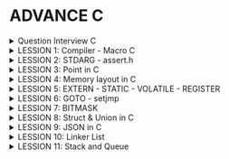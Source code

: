 
# ADVANCE C
</details>
<details><summary> Question Interview C</summary>

1. Khác nhau giữa macro và function
2. Vùng nhớ trên RAM
3. Static hoạt động như thế nào
4. So sánh giữa struc và union
5. 
</details>
<details><summary> LESSION 1: Compiler - Macro C</summary>
  - Macro là một cách để định nghĩa một biểu diễn hoặc mẫu mã được thay thế bằng một chuỗi hoặc một đoạn mã khác trước khi chương trình được biên dịch  (kích thước lớn, tốc độ nhanh).
  - Function là hàm có địa chỉ cố định, Khi được gọi thì con trỏ PC trỏ đến function đó để thực hiện nên (kích thước nhỏ nhưng tốc độ chậm).
</details>
<details><summary> LESSION 2: STDARG - assert.h</summary>

  
</details>
<details><summary> LESSION 3: Point in C</summary>
- Bản chất của mảng là địa chỉ.
- Biến bình thường là lưu giá trị. Còn biến con trỏ là lưu địa chỉ.  VD: int *prt
- khi khai báo kiểu dữ liệu cho biến con trỏ thì chỉ tham số truyền vào phải đúng KDL đã khai báo của nó. VD: int *ptr (thì biến con trỏ ptr chỉ nhận kiểu dữ liệu int)
- Con trỏ hàm là
                            VD:

                                       void sum (int a, int b)
                                      {
                                          printf("tong la: %d\n", a+b);
                                      }
                                      void tich (int a, int b)
                                      {
                                          printf("tong la: %d\n", a/b);
                                      }
                                      void caculater( void (*pheptinh) (int, int), int a, int b)
                                      {
                                          pheptinh(a,b);
                                      }
                                      int main()
                                      {
                                          caculater(&sum, 8, 9);
                                      }

- const int *ptr là 1 con trỏ hằng số, có thể trỏ đến các đối tượng khác, giá trị của con trỏ này trỏ tới được xem như là 1 hằng số không thể thay đổi.
  
- int *const ADD là không thể trỏ đến các đối tượng khác, giá trị của con trỏ này trỏ có thể thay đổi được.


</details>
<details><summary> LESSION 4: Memory layout in C</summary>
  
 The memory layout in C programming language:
> - Text segment.
> - Initialized data segment.
> - Uninitalized data segment.
> - Heap.
> - Stack.

 Diagram
 
![image](https://github.com/NguyenNgocQuyen29/AdvanceC/assets/124705679/afd40e65-9551-4a53-a6f3-58ae27f644fa)

#### - **Text Segment**: 
- Sau khi **compile** chương trình thì chúng ta sẽ có những file nhị phân (những file mà được dùng để execute chương trình của chúng ta khi đổ vào RAM), những file nhị phân (.o) này chứa những cái **instructions**. Và những cái instructions này sẽ stored ở Text Segment of the memory.  
- Text Segment chỉ được read không được modify.
  
#### - **Initialized Data**:
- Initialized Data( data segment): contain values of all static, global, external and constant những cái được initialized trong time thực thi chương trình(# 0).
- Được phép đọc - ghi (vì các value của variables sẽ thay đổi trong khi thực thi chương trình nó không mãi là một constant được nên phải có thể được modify).
- Ví dụ: dưới đây mình khai báo 2 biến , biến **c** được khái báo có giá trị nên nó sẽ nằm trong vùng **data segment** của memory, còn biến **a** sẽ không nằm trong vùng data mà sẽ nằm ở vùng khác.

   ![image](https://github.com/NguyenNgocQuyen29/AdvanceC/assets/124705679/9df292be-e1d7-4245-aa67-70c6256c496b)

#### - **Uninitialized Data**:
- Uninitialized Data(BSS): chứa những biến chưa khởi tạo giá trị, và cũng có thể chứa nhưng biến static or global mà được khởi tạo với giá trị là 0.
- Cho phép đọc và ghi.
- Trở lại ví dụ phía trên thì **a** variable sẽ stored in BSS.

> *Một kiểu dữ liệu thì sẽ không nằm trong vùng nào hết, khi nó khai báo biến thì biến đó mới được lưu trong vùng data (initialized or uninitialized) tùy thuộc vào giá trị mà biến đó được khai báo.*

#### - **Heap**:
- Dùng cho bộ nhớ để cấp phát động( trong thời gian chạy chương trình).
- Có thể điều khiển quá trình cấp phát hoặc giải phóng bộ nhớ bằng các câu lệnh như **malloc, calloc, relloc. free, delete,**...
- Khi dùng xong thì phải delete nếu không sẽ bị leak memory.
![image](https://github.com/NguyenNgocQuyen29/AdvanceC/assets/124705679/659d19b0-b7c7-470c-8cc8-ceeaf96db913)


       - Malloc & Calloc: 
       >- Malloc: void * malloc(size_t size);
       >- Mục đích: cấp phát một vùng nhớ có kích thước là **size**.
       >- Tham số truyền vào: **1**
       >- Kết quả trả về: là một con trỏ tới vùng nhớ được cấp phát nếu success, NULL nếu fail.
       >- Giá trị khởi tạo: là giá trị rác.
       
       >- Calloc: void * calloc(size_t num, size_t size);
       >- Mục đích: cấp phát một vùng nhớ có chứa **num** phần tử, mỗi phần tử có kích thước là **size**.
       >- Tham số truyền vào: **2**
       >- Kết quả trả về: là một con trỏ tới vùng nhớ được cấp phát nếu fail, NULL nếu success.
       >- Giá trị khởi tạo: là 0.

      Hiệu suất của **malloc** sẽ nhanh hơn **calloc** vì ngoài việc cấp phát vùng nhớ giống **malloc** thì **calloc** còn phải gán cho các phần tử của vùng nhớ vừa cấp phát giá trị là 0.
      Muốn sử dụng calloc hay malloc thì tùy vào người dùng nếu không care tới value của vùng nhớ cấp phát thì use **malloc**, còn nếu muốn all có value bằng 0 thì mình dùng **calloc**.
  
#### - **Stack**:
-  Khác với Heap thì Stack là một vùng nhớ được cấp phát tự động 
- Mỗi khi các function được gọi thì nó sẽ được push vào vùng stack.

  
</details>
<details><summary> LESSION 5: EXTERN - STATIC - VOLATILE - REGISTER</summary>
  
### EXTERN ###
- Dùng để tham chiếu một biến, hàm có cùng name đã được định nghĩa ở nơi khác.
- Khai báo thôi chứ không định nghĩa, biến được kêu ra phải là biến toàn cục của file khác.
### STATIC ###
#### Static với biến cục bộ #### 
- Chỉ có giá trị trong hàm nhưng khi ra khỏi hàm nó ko bị mất đi.
- Một biến được khai báo(định nghĩa hay không định nghĩa) thì nó sẽ bị thu hồi vùng nhớ sau khi ra hỏi hàm. Muốn giữ giá trị của nó không bị mất khi ra khỏi hàm thì dùng từ khóa **Static**.

Ví dụ nếu không dùng biến static:
 
![image](https://github.com/NguyenNgocQuyen29/AdvanceC/assets/124705679/fd25bd89-17b3-44ad-a9d5-521031dc7fab)            ![image](https://github.com/NguyenNgocQuyen29/AdvanceC/assets/124705679/a567a788-8c2a-497a-b739-b6c818cb3a3c)

               
Ví dụ nếu dùng biến static:

![image](https://github.com/NguyenNgocQuyen29/AdvanceC/assets/124705679/8ba48217-1993-4adc-b449-0c11dfe0608d)            ![image](https://github.com/NguyenNgocQuyen29/AdvanceC/assets/124705679/103c348a-60ff-48bd-a61a-4185ca616ded)

#### Static với biến toàn cục và hàm: ####
- Chỉ có giá trị trong file chứa nó.
- Dùng được trong chương trình, không cho bên ngoài dùng kể cả **EXTERN.**

### VOLATILE ###
- Volatile đại diện cho các biến có thể thay đổi bất thường mà không thông qua mã nguồn code.  VD: volatile int var; 
                                                                                                   int volatile var;
  
### REGISTER ###


</details>
<details><summary> LESSION 6: GOTO - setjmp</summary>
  
*Goto* là một từ khóa trong ngôn ngữ lập trình C cho phép người dùng nhảy đến một label đã được đặt trước đó trong cùng một. Không được khuyến khích dùng vì nó làm cho chương trình trở nên khó đọc và bảo trì. 
>- Ví dụ về từ khóa *go to*

                            #include <stdio.h>
                            void delay(double second)
                            {
                                double start = 0;
                                while (start < second * 6000000)
                                {
                                    start++;
                                }
                            }
                            // Khai báo các trạng thái đèn giao thông
                            typedef enum //1 thời điểm chỉ có 1 đèn để 
                            {
                                RED,
                                YELLOW,
                                GREEN
                            } TrafficLightState;
                            int main() {
                                // Ban đầu, đèn giao thông ở trạng thái đỏ
                                TrafficLightState state = RED;
                            
                                // Vòng lặp vô hạn để mô phỏng đèn giao thông
                                while (1) {
                                    switch (state) {
                                        case RED:
                                            printf("RED Light\n");
                                            delay(50);  // Giữ trạng thái đèn đỏ trong x giây
                                            
                                            // Chuyển đến trạng thái đèn xanh
                                            state = GREEN;
                                            goto skip_sleep;  // Nhảy qua sleep() khi chuyển trạng thái
                                        case YELLOW:
                                            printf("YELLOW Light\n");
                                            delay(20);  // Giữ trạng thái đèn vàng trong y giây
                                            
                                            // Chuyển đến trạng thái đèn đỏ
                                            state = RED;
                                            goto skip_sleep;  // Nhảy qua sleep() khi chuyển trạng thái
                                        case GREEN:
                                            printf("GREEN Light\n");
                                            delay(100);  // Giữ trạng thái đèn xanh trong z giây
                                            
                                            // Chuyển đến trạng thái đèn vàng
                                            state = YELLOW;
                                            goto skip_sleep;  // Nhảy qua sleep() khi chuyển trạng thái
                                    }
                                    // Nhãn để nhảy qua sleep() khi chuyển trạng thái
                                    skip_sleep:;
                                }
                                return 0;
                            }

 >- Trong ví dụ trên trạng thái đèn đỏ đầu tiên, khi chờ khoảng 50s thì trạng thái đèn xanh, nó sẽ thoát ra khỏi switch và bắt đầu switch case khác vì nó đã dùng label skip_Spleep (cái này được đặt ngoài hàm nên nôn na sẽ thoát khỏi hàm, lần lượt chuyển sang đèn khác thứ tự là **ĐỎ - XANH - VÀNG**
*Setjmp.h* là một thư viện trong ngôn ngữ lập trình C cung cấp 2 hàm là *setjmp* và *longjmp* dùng để xử lí ngoại lệ trong( nó không tiêu biểu để xử lí ngoại lệ trong ngôn ngữ này).
>- Ví dụ về *Setjmp.h*

                       #include <stdio.h>
                       #include <setjmp.h>
                       
                       jmp_buf buf;
                       int exception_code;
                       
                       #define TRY if ((exception_code = setjmp(buf)) == 0) 
                       #define CATCH(x) else if (exception_code == (x)) 
                       #define THROW(x) longjmp(buf, (x))
                       
                       
                       double divide(int a, int b) {
                           if (b == 0) {
                               THROW(1); // Mã lỗi 1 cho lỗi chia cho 0
                           }
                           return (double)a / b;
                       }
                       
                       int main() {
                           int a = 10;
                           int b = 0;
                           double result = 0.0;
                       
                           TRY {
                               result = divide(a, b);
                               printf("Result: %f\n", result);
                           } CATCH(1) {
                               printf("Error: Divide by 0!\n");
                           }
                   
                           // Các xử lý khác của chương trình
                           return 0;
                       }


</details>
<details><summary> LESSION 7: BITMASK</summary>

- NOT bit: Đảo bit.      Ví dụ: ~1 = 0 hoặc ~0 = 1
 
- AND biswise: Nhân bit. 0 & 0 = 0
                         1 & 0 = 0
                         0 & 1 = 0
                         1 & 1 = 1
  
- OR biswise: cộng bit.  0 & 0 = 0
                         1 & 0 = 1
                         0 & 1 = 1
                         1 & 1 = 1
  
- XOR bitwise: cộng bit.  0 & 0 = 0
                          1 & 0 = 1
                          0 & 1 = 1
                          1 & 1 = 0
- Sift Left và Shif Right bitwise: << (dịch trái) , >> (dịch phải).
  * Thường ta sẽ bù bit 0 nhưng khi dịch phải có 1 lưu ý đó là: phải chú ý đến bit cao nhất (bit dấu).
  * Bit dấu: nếu bit max là 1 thì đó là số âm nên khi dịch phải mình bù vào số 1.
  * Còn nếu là số dương (bit dấu = 0) thì khi dịch phải truyền vào số 0.

 
</details>
<details><summary> LESSION 8: Struct & Union in C</summary>

 ### Struct ###
  - Là một nhóm kiểu dữ liệu người dùng tự định nghĩa.
  - Mỗi nhóm KDL đều có địa chỉ ô nhớ riêng của nó.
  - Kích thước kiểu dữ kiệu Struct này là tổng byte các kiểu dữ liệu có trong Struct.
    >- VD:
    
             struct Example {    // Struct này sẽ lấy kiểu dữ liệu có byte lớn nhất để tính (ở đây là int có 4 byte) 
             uint8_t a;   //   |1|0|0|0|  chiếm 1 byte
             uint16_t b;  //   |1|1|1|0|  chiếm 2 byte vì đủ kích thước để chứa trong 4 ô
             uint32_t c;  //   |1|1|1|0|  KDL này có 4 byte ko đủ trong ô nhớ vì chỉ còn dư 1 ô
                          //   |1|1|1|1|  nên sẽ tạo thêm 4 ô nữa để chứa đủ 4 byte KDL
             };                  // Tổng kích thước sẽ là 8 byte.
    
 ### Union ###
  - Union trong C là một kiểu dữ liệu đặc biệt có sẵn trong C cho phép lưu trữ các kiểu dữ liệu khác nhau trong cùng một vị trí bộ nhớ.
  - Cấu trúc của Union là tất cả các thành phần của nó dùng chung một vùng nhớ có kích thước tương ứng với thành phần lớn nhất.
  - Dùng để tối kích thước bộ nhớ vì khi dùng 1 thành viên được gọi sẽ sử dụng vùng nhớ đã được cấp đó, tương tự như các thành viên còn lại.
  - Mỗi thành viên đều dùng chung địa chỉ ô nhớ đó.
  - Union chỉ cho phép dùng chung 1 vùng nhớ có kiểu dữ liệu lớn nhất trong nó.
    >- VD:

            Union Example {    // Union này sẽ lấy kiểu dữ liệu có byte lớn nhất (ở đây là int có 4 byte) 
             uint8_t a;   //   |1|0|0|0|  khi được gọi thì biến a (1 byte) chỉ dùng 4 ô. ADD |0x1|0x2|0x3|0x4|
             uint16_t b;  //   |1|1|0|0|  khi được gọi thì biến b (2 byte) chỉ dùng 4 ô. ADD |0x1|0x2|0x3|0x4|
             uint32_t c;  //   |1|1|1|1|  khi được gọi thì biến c (4 byte) chỉ dùng 4 ô. ADD |0x1|0x2|0x3|0x4|
             };                 // Tổng kích thước sẽ là 4 byte.
    
    >- VD:

            Union Example {    // Union này sẽ lấy kiểu dữ liệu có byte lớn nhất (ở đây là int có 4 byte) 
             uint8_t a[9];    //   có 4 ô byte được cấp phát và kiểu dữ liệu biến a này là 2 byte nên tổng biến a này sử dụng 12 byte
                              //            |1|1|1|1|                         |1|1|1|1|                         |1|0|0|0|
                              //  | a[1] | a[2] | a[3] | a[4] |     | a[5] | a[6] | a[7] | a[8] |      | a[9] | 0 | 0 | 0 |
    
             uint16_t b[3];  //   Tổng biến b này sử dụng là  8 byte        | b[1] | b[1] | b[2] | b[2] |         | b[3] | b[3] | 0 | 0 |
             uint32_t c[3];  //   Tổng biến c này sử dụng là  12 byte        | c[1] | c[1] | c[1] | c[1] |       | c[2] | c[2] | c[2] | c[2] |     | c[3] | c[3] | c[3] | c[3] |
             };                  // Tổng kích thước Union sẽ là 12 byte.      
 ### Dùng kết hợp Union && Struct ###
 - Dùng để chia nhỏ dữ liệu ra để dễ xử lý hơn.
  >- Ví dụ:
    
          typedef union
          {
              struct 
              {
                  uint8_t ID[2];
                  uint8_t data[4];
                  uint8_t PRB[2];     //  Struct data này có chiều dài là 8 byte
              }data;
              uint8_t frame[8];       // biến này chiếm 1 byte
          } DT_frame;                 => Union này lấy 8 byte cùng nhớ
  
</details>        
<details><summary> LESSION 9: JSON in C</summary>
  
- Định dạng: luôn bắt đầu bằng dấu "........."
              Một object luôn nằm trong dấu {........}
              "<key (luôn là kiểu String)>"  :  " value "

  VD:

                    char *json = "
                    {
                      "name" : "Nguyen",
                      "age" : 23,
                      "City" : "BinnDinh",
                      "Job"  : "Embedded"
                      "SLR"  : [20, 30, 50]
                    } "

- Các kiểu của JSON                              typedef enum {
                                                              JS_NULL,
                                                              JS_Boolean,
                                                              JS_Number,
                                                              JS_String,
                                                              JS_Array,
                                                              JS_Ọpect
                                                  } JS_type;

  
</details>
<details><summary> LESSION 10: Linker List</summary>
  
</details>
<details><summary> LESSION 11: Stack and Queue </summary>
  
Stack: 
- là một cấu trúc dữ liệu được xếp theo nguyên tắc LIFO (Last in Firt out), nghĩa là phần từ đầu tiên được đưa vào thì sẽ được lấy ra sau cùng và phần tử được đưa vào cuối cùng sẽ được lấy ra đầu tiên.
- Thao tác trên Stack:     - Push - Pop - Top 
  
  ![image](https://github.com/NguyenEngineer/ADVANCED-C-C-/assets/120030797/120b0018-4490-49f0-b9ec-1a15a7e94622)

- PUSH : Đưa phần tử vào
- POP : Lấy phần tử trên cùng ra
- TOP : Lấy giá trị trên cùng
- VD:
  
                                typedef struct Stack {      // Khởi tạo struct chứa các kiểu dữ liệu của stack
                                    int* items;
                                    int size;
                                    int top;
                                } Stack;
                                
                                void initialize( Stack *stack, int size) {                // khởi tạo stack và size của nó
                                    stack->items = (int*) malloc(sizeof(int) * size);     // cấp phát ô nhớ cho mảng stack có size ổ nhớ của phân từ và mỗi ô nhớ của phần tử đó kích thước kiểu int
                                                                                            // Vd size = 5 thì mảng stack đó có 5 phần tử và mỗi phần tử có kích thước 4byte kiểu int. size của mảng sẽ là 20 byte
                                                                                            // kích thước mảng= kích thước của mỗi phần tử X số lượng phần tử    
                                    stack->size = size;  
                                    stack->top = -1;
                                }
                                
                                int is_empty( Stack stack) {
                                    return stack.top == -1;
                                }
                                
                                int is_full( Stack stack) {
                                    return stack.top == stack.size - 1;          // Kiểm tra vị trí hiện tại có bằng với size đó ko. VD: stach.top = 4, stack.size-1 = 5 - 1 2 cái bằng nhau thì trả về 1.
                                }
                                
                                void push( Stack *stack, int value) {
                                    if (!is_full(*stack)) {                      // kiểm tra xem stack đó đã max phần tử hay chưa
                                        stack->items[++stack->top] = value;
                                    } else {
                                        printf("Stack overflow\n");
                                    }
                                }
                                
                                int pop( Stack *stack) {
                                    if (!is_empty(*stack)) {
                                        return stack->items[stack->top--];       // trả về giá trị item và top - 1 VD: top = 3,   stack->top-- = 3-1 = 2,  return imtems[2].
                                    } else {
                                        printf("Stack underflow\n");
                                        return -1;
                                    }
                                }
                                
                                int top( Stack stack) {
                                    if (!is_empty(stack)) {
                                        return stack.items[stack.top];
                                    } else {
                                        printf("Stack is empty\n");
                                        return -1;
                                    }
                                }
                                
                                int main() {
                                    Stack stack1;
                                    initialize(&stack1, 5);
                                
                                
                                    push(&stack1, 10);
                                    push(&stack1, 20);
                                    push(&stack1, 30);
                                    push(&stack1, 40);
                                    push(&stack1, 50);
                                    push(&stack1, 60);
                                
                                    printf("Top element: %d\n", top(stack1));
                                
                                    printf("Pop element: %d\n", pop(&stack1));
                                    printf("Pop element: %d\n", pop(&stack1));
                                
                                    printf("Top element: %d\n", top(stack1));
                                
                                    return 0;
                                }
Queue:
- một cấu trúc dữ liệu được xếp theo nguyên tắc FIFO (Fast in Firt out), nghĩa là phần từ đầu tiên được thêm vào sẽ được lấy ra đầu tiên.
- “enqueue” (thêm phần tử vào cuối hàng đợi)      ( nếu đã full mà enqueue nữa thì sẽ bị Stack overflow )
- “dequeue” (lấy phần tử từ đầu hàng đợi).      ( nếu ko có phần tử nào trong mảng đó thì khi dequeue thì sẽ báo lỗi )
- “front”   để lấy giá trị của phần tử đứng đầu hàng đợi.

  ![image](https://github.com/NguyenEngineer/ADVANCED-C-C-/assets/120030797/73e6bfe1-6d68-4746-ae66-595f37fec8c6)

- VD:
  
                                typedef struct Queue {
                                    int* items;
                                    int size;
                                    int front, rear;
                                } Queue;
                                
                                void initialize(Queue *queue, int size) 
                                {
                                    queue->items = (int*) malloc(sizeof(int)* size);    // cấp phát ô nhớ cho mảng queue có size ổ nhớ của phân từ và mỗi ô nhớ của phần tử đó kích thước kiểu int
                                                                                            // Vd size = 5 thì mảng queue đó có 5 phần tử và mỗi phần tử có kích thước 4byte kiểu int. size của mảng sẽ là 20 byte
                                                                                            // kích thước mảng= kích thước của mỗi phần tử X số lượng phần tử 
                                    queue->front = -1;                                  // khởi tạo phần từ
                                    queue->rear = -1;                                   // khởi tạo phần từ
                                    queue->size = size;                                 // khởi tạo kích thước
                                }
                                
                                int is_empty(Queue queue) {
                                    return queue.front == -1;
                                }
                                
                                int is_full(Queue queue) {
                                    return (queue.rear + 1) % queue.size == queue.front;           // (4 + 1) % 5 = 0 => đủ bộ nhớ
                                }
                                
                                void enqueue(Queue *queue, int value) {                            // Thêm phần tử vào
                                    if (!is_full(*queue)) {                                        // kiểm tra có bị full hay ko
                                        if (is_empty(*queue)) {                                    // kiểm tra có bị rỗng hay ko
                                            queue->front = queue->rear = 0;                            // nếu rỗng thì gán front và rear = 0 để chỉ tới ô thứ tự đầu tiên trong mảng
                                        } else {
                                            queue->rear = (queue->rear + 1) % queue->size;             // nếu không rỗng thì gán vào rear để chỉ tới ô thứ tự rear trong mảng. VD: (0 + 1) % 5 = 0.1 dư 1 => rear = 1
                                        }                                                                                                                                          (1 + 1) % 5 = 0.2 dư 2 => rear = 2
                                        queue->items[queue->rear] = value;                         // gán giá trị vào ô thứ tự rear đó. VD: rear =0 thì items[0] = 4.
                                    } else {                                                                                                            items[1] = 5.
                                        printf("Queue overflow\n");
                                    }
                                }
                                
                                int dequeue(Queue *queue) {
                                    if (!is_empty(*queue)) {
                                        int dequeued_value = queue->items[queue->front];
                                        if (queue->front == queue->rear) {
                                            queue->front = queue->rear = -1;
                                        } else {
                                            queue->front = (queue->front + 1) % queue->size;
                                        }
                                        return dequeued_value;
                                    } else {
                                        printf("Queue underflow\n");
                                        return -1;
                                    }
                                }
                                
                                int front(Queue queue) {
                                    if (!is_empty(queue)) {
                                        return queue.items[queue.front];
                                    } else {
                                        printf("Queue is empty\n");
                                        return -1;
                                    }
                                }
                                
                                int main() {
                                    Queue queue;
                                    initialize(&queue, 3);
                                
                                    enqueue(&queue, 10);
                                    enqueue(&queue, 20);
                                    enqueue(&queue, 30);}
  
                                
